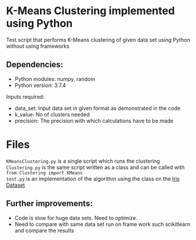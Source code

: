 # K-Means Clustering implemented using Python
Test script that performs K-Means clustering of given data set using Python without using frameworks

## Dependencies:
- Python modules: numpy, random
- Python version: 3.7.4

Inputs required:
- data_set: Input data set in given format as demonstrated in the code
- k_value: No of clusters needed
- precision: The precision with which calculations have to be made

# Files
```KMeansClustering.py``` is a single script which runs the clustering<br>
```Clustering.py``` is the same script written as a class and can be called with ```from Clustering import KMeans```<br>
```test.py``` is an implementation of the algorithm using the class on the [Iris Dataset](https://archive.ics.uci.edu/ml/datasets/iris)

## Further improvements:
- Code is slow for huge data sets. Need to optimize.
- Need to compare with same data set run on frame work such scikitlearn and compare the results
